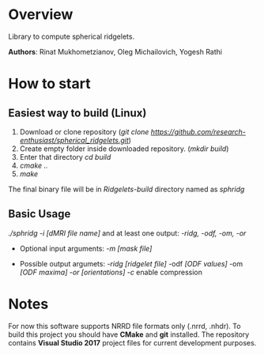 # Overview
Library to compute spherical ridgelets.

**Authors**: Rinat Mukhometzianov, Oleg Michailovich, Yogesh Rathi

# How to start

## Easiest way to build (Linux)
1. Download or clone repository (*git clone https://github.com/research-enthusiast/spherical_ridgelets.git*) 
2. Create empty folder inside downloaded repository. (*mkdir build*)
3. Enter that directory *cd build*
4. *cmake ..*
5. *make*

The final binary file will be in *Ridgelets-build* directory named as *sphridg*

## Basic Usage
*./sphridg -i [dMRI file name]* and at least one output: *-ridg, -odf, -om, -or*
  
* Optional input arguments: *-m [mask file]*

* Possible output argumets: *-ridg [ridgelet file]* -odf *[ODF values]* -om *[ODF maxima]* *-or [orientations]* *-c* enable compression

# Notes
For now this software supports NRRD file formats only (.nrrd, .nhdr). To build this project you should have **CMake** and **git** installed. The repository contains **Visual Studio 2017** project files for current development purposes.
